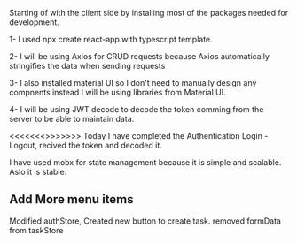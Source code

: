 Starting of with the client side by installing most of the packages needed for development.

1- I used npx create react-app with typescript template.

2- I will be using Axios for CRUD requests because Axios automatically stringifies the data when sending requests

3- I also installed material UI so I don't need to manually design any compnents instead I will be using libraries from Material UI.

4- I will be using JWT decode to decode the token comming from the server to be able to maintain data.

<<<<<<<>>>>>>>
Today I have completed the Authentication Login - Logout, recived the token and decoded it.

I have used mobx for state management because it is simple and scalable. Aslo it is stable.

## Add More menu items

Modified authStore, Created new button to create task. removed formData from taskStore
